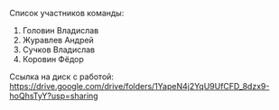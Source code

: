 Список участников команды:
1) Головин Владислав
2) Журавлев Андрей
3) Сучков Владислав
4) Коровин Фёдор

Ссылка на диск с работой:
https://drive.google.com/drive/folders/1YapeN4j2YqU9UfCFD_8dzx9-hoQhsTyY?usp=sharing

